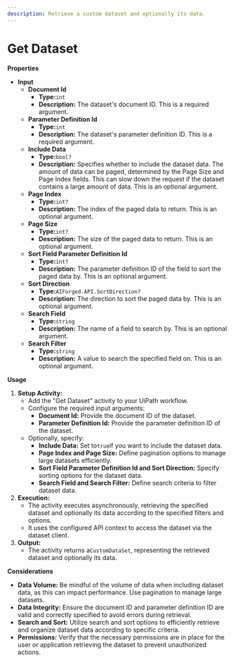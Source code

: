 ```yaml
---
description: Retrieve a custom dataset and optionally its data.
---
```


# Get Dataset

**Properties**

* **Input**
  * **Document Id**
    * **Type:**`int`
    * **Description:** The dataset's document ID. This is a required argument.
  * **Parameter Definition Id**
    * **Type:**`int`
    * **Description:** The dataset's parameter definition ID. This is a required argument.
  * **Include Data**
    * **Type:**`bool?`
    * **Description:** Specifies whether to include the dataset data. The amount of data can be paged, determined by the Page Size and Page Index fields. This can slow down the request if the dataset contains a large amount of data. This is an optional argument.
  * **Page Index**
    * **Type:**`int?`
    * **Description:** The index of the paged data to return. This is an optional argument.
  * **Page Size**
    * **Type:**`int?`
    * **Description:** The size of the paged data to return. This is an optional argument.
  * **Sort Field Parameter Definition Id**
    * **Type:**`int?`
    * **Description:** The parameter definition ID of the field to sort the paged data by. This is an optional argument.
  * **Sort Direction**
    * **Type:**`AIForged.API.SortDirection?`
    * **Description:** The direction to sort the paged data by. This is an optional argument.
  * **Search Field**
    * **Type:**`string`
    * **Description:** The name of a field to search by. This is an optional argument.
  * **Search Filter**
    * **Type:**`string`
    * **Description:** A value to search the specified field on. This is an optional argument.

**Usage**

1. **Setup Activity:**
   * Add the "Get Dataset" activity to your UiPath workflow.
   * Configure the required input arguments:
     * **Document Id:** Provide the document ID of the dataset.
     * **Parameter Definition Id:** Provide the parameter definition ID of the dataset.
   * Optionally, specify:
     * **Include Data:** Set to`true`if you want to include the dataset data.
     * **Page Index and Page Size:** Define pagination options to manage large datasets efficiently.
     * **Sort Field Parameter Definition Id and Sort Direction:** Specify sorting options for the dataset data.
     * **Search Field and Search Filter:** Define search criteria to filter dataset data.
2. **Execution:**
   * The activity executes asynchronously, retrieving the specified dataset and optionally its data according to the specified filters and options.
   * It uses the configured API context to access the dataset via the dataset client.
3. **Output:**
   * The activity returns a`CustomDataSet`, representing the retrieved dataset and optionally its data.

**Considerations**

* **Data Volume:** Be mindful of the volume of data when including dataset data, as this can impact performance. Use pagination to manage large datasets.
* **Data Integrity:** Ensure the document ID and parameter definition ID are valid and correctly specified to avoid errors during retrieval.
* **Search and Sort:** Utilize search and sort options to efficiently retrieve and organize dataset data according to specific criteria.
* **Permissions:** Verify that the necessary permissions are in place for the user or application retrieving the dataset to prevent unauthorized actions.
